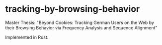 # tracking-by-browsing-behavior
 
Master Thesis: "Beyond Cookies: Tracking German Users on the Web by their Browsing Behavior via Frequency Analysis and Sequence Alignment"

Implemented in Rust.
